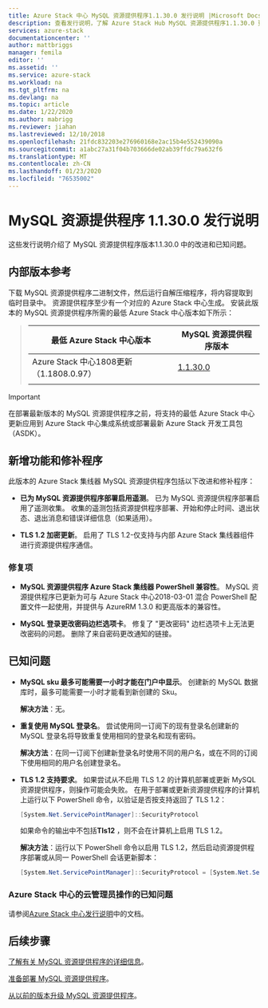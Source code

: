 ```yaml
---
title: Azure Stack 中心 MySQL 资源提供程序1.1.30.0 发行说明 |Microsoft Docs
description: 查看发行说明，了解 Azure Stack Hub MySQL 资源提供程序1.1.30.0 更新中的新增功能。
services: azure-stack
documentationcenter: ''
author: mattbriggs
manager: femila
editor: ''
ms.assetid: ''
ms.service: azure-stack
ms.workload: na
ms.tgt_pltfrm: na
ms.devlang: na
ms.topic: article
ms.date: 1/22/2020
ms.author: mabrigg
ms.reviewer: jiahan
ms.lastreviewed: 12/10/2018
ms.openlocfilehash: 21fdc832203e276960168e2ac15b4e552439090a
ms.sourcegitcommit: a1abc27a31f04b703666de02ab39ffdc79a632f6
ms.translationtype: MT
ms.contentlocale: zh-CN
ms.lasthandoff: 01/23/2020
ms.locfileid: "76535002"
---
```

# <a name="mysql-resource-provider-11300-release-notes"></a>MySQL 资源提供程序 1.1.30.0 发行说明

这些发行说明介绍了 MySQL 资源提供程序版本1.1.30.0 中的改进和已知问题。

## <a name="build-reference"></a>内部版本参考
下载 MySQL 资源提供程序二进制文件，然后运行自解压缩程序，将内容提取到临时目录中。 资源提供程序至少有一个对应的 Azure Stack 中心生成。 安装此版本的 MySQL 资源提供程序所需的最低 Azure Stack 中心版本如下所示：

> |最低 Azure Stack 中心版本|MySQL 资源提供程序版本|
> |-----|-----|
> |Azure Stack 中心1808更新（1.1808.0.97）|[1.1.30.0](https://aka.ms/azurestackmysqlrp11300)|
> |     |     |

> [!IMPORTANT]
> 在部署最新版本的 MySQL 资源提供程序之前，将支持的最低 Azure Stack 中心更新应用到 Azure Stack 中心集成系统或部署最新 Azure Stack 开发工具包（ASDK）。

## <a name="new-features-and-fixes"></a>新增功能和修补程序
此版本的 Azure Stack 集线器 MySQL 资源提供程序包括以下改进和修补程序：

- **已为 MySQL 资源提供程序部署启用遥测**。 已为 MySQL 资源提供程序部署启用了遥测收集。 收集的遥测包括资源提供程序部署、开始和停止时间、退出状态、退出消息和错误详细信息（如果适用）。

- **TLS 1.2 加密更新**。 启用了 TLS 1.2-仅支持与内部 Azure Stack 集线器组件进行资源提供程序通信。 

### <a name="fixes"></a>修复项

- **MySQL 资源提供程序 Azure Stack 集线器 PowerShell 兼容性**。 MySQL 资源提供程序已更新为可与 Azure Stack 中心2018-03-01 混合 PowerShell 配置文件一起使用，并提供与 AzureRM 1.3.0 和更高版本的兼容性。

- **MySQL 登录更改密码边栏选项卡**。 修复了 "更改密码" 边栏选项卡上无法更改密码的问题。 删除了来自密码更改通知的链接。

## <a name="known-issues"></a>已知问题

- **MySQL sku 最多可能需要一小时才能在门户中显示**。 创建新的 MySQL 数据库时，最多可能需要一小时才能看到新创建的 Sku。

    **解决方法**：无。

- **重复使用 MySQL 登录名**。 尝试使用同一订阅下的现有登录名创建新的 MySQL 登录名将导致重复使用相同的登录名和现有密码。

    **解决方法**：在同一订阅下创建新登录名时使用不同的用户名，或在不同的订阅下使用相同的用户名创建登录名。

- **TLS 1.2 支持要求**。 如果尝试从不启用 TLS 1.2 的计算机部署或更新 MySQL 资源提供程序，则操作可能会失败。 在用于部署或更新资源提供程序的计算机上运行以下 PowerShell 命令，以验证是否按支持返回了 TLS 1.2：

  ```powershell
  [System.Net.ServicePointManager]::SecurityProtocol
  ```

  如果命令的输出中不包括**Tls12** ，则不会在计算机上启用 TLS 1.2。

    **解决方法**：运行以下 PowerShell 命令以启用 TLS 1.2，然后启动资源提供程序部署或从同一 PowerShell 会话更新脚本：

    ```powershell
    [System.Net.ServicePointManager]::SecurityProtocol = [System.Net.SecurityProtocolType]::Tls12
    ```
 
### <a name="known-issues-for-cloud-admins-operating-azure-stack-hub"></a>Azure Stack 中心的云管理员操作的已知问题
请参阅[Azure Stack 中心发行说明](azure-stack-servicing-policy.md)中的文档。

## <a name="next-steps"></a>后续步骤
[了解有关 MySQL 资源提供程序的详细信息](azure-stack-mysql-resource-provider.md)。

[准备部署 MySQL 资源提供程序](azure-stack-mysql-resource-provider-deploy.md#prerequisites)。

[从以前的版本升级 MySQL 资源提供程序](azure-stack-mysql-resource-provider-update.md)。 